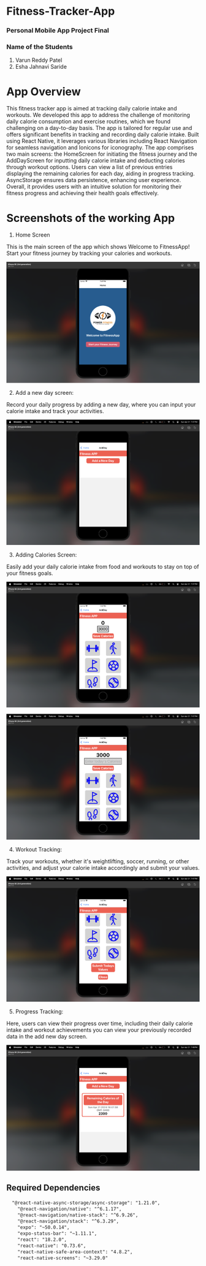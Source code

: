 # Fitness-Tracker-App

### Personal Mobile App Project Final

### Name of the Students
1. Varun Reddy Patel
2. Esha Jahnavi Saride

# App Overview

This fitness tracker app is aimed at tracking daily calorie intake and workouts. We developed this app to address the challenge of monitoring daily calorie consumption and exercise routines, which we found challenging on a day-to-day basis. The app is tailored for regular use and offers significant benefits in tracking and recording daily calorie intake. Built using React Native, it leverages various libraries including React Navigation for seamless navigation and Ionicons for iconography. The app comprises two main screens: the HomeScreen for initiating the fitness journey and the AddDayScreen for inputting daily calorie intake and deducting calories through workout options. Users can view a list of previous entries displaying the remaining calories for each day, aiding in progress tracking. AsyncStorage ensures data persistence, enhancing user experience. Overall, it provides users with an intuitive solution for monitoring their fitness progress and achieving their health goals effectively.

# Screenshots of the working App

1. Home Screen

This is the main screen of the app which shows Welcome to FitnessApp! Start your fitness journey by tracking your calories and workouts.


![Homescreen](images/s1.png)

2. Add a new day screen:

Record your daily progress by adding a new day, where you can input your calorie intake and track your activities.

![FitnessApp Screen](images/s2.png)

3. Adding Calories Screen:

Easily add your daily calorie intake from food and workouts to stay on top of your fitness goals.

![Entering calories](images/s3.png)

![Display the number of calories you got today](images/s4.png)

4. Workout Tracking:

Track your workouts, whether it's weightlifting, soccer, running, or other activities, and adjust your calorie intake accordingly and submit your values.

![submitting today's values](images/s5.png)

5. Progress Tracking:

Here, users can view their progress over time, including their daily calorie intake and workout achievements you can view your previously recorded data in the add new day screen.

![stored values](images/s6.png)

## Required Dependencies

```
  "@react-native-async-storage/async-storage": "1.21.0",
    "@react-navigation/native": "^6.1.17",
    "@react-navigation/native-stack": "^6.9.26",
    "@react-navigation/stack": "^6.3.29",
    "expo": "~50.0.14",
    "expo-status-bar": "~1.11.1",
    "react": "18.2.0",
    "react-native": "0.73.6",
    "react-native-safe-area-context": "4.8.2",
    "react-native-screens": "~3.29.0"
```
